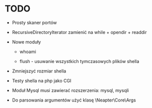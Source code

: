 TODO
====

*	Prosty skaner portów

*	RecursiveDirectoryIterator zamienić na while + opendir + readdir

*	Nowe moduły

	*	whoami

	*	flush - usuwanie wszystkich tymczasowych plików shella

*	Zmniejszyć rozmiar shella

*	Testy shella na php jako CGI

*	Moduł Mysql musi zawierać rozszerzenia: mysql, mysqli

*	Do parsowania argumentów użyć klasę \Neapter\Core\Args
